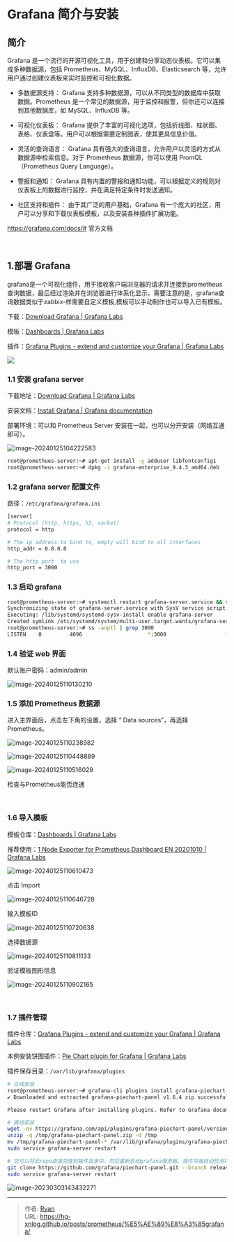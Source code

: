 # Grafana 简介与安装




## 简介

Grafana 是一个流行的开源可视化工具，用于创建和分享动态仪表板。它可以集成多种数据源，包括 Prometheus、MySQL、InfluxDB、Elasticsearch 等，允许用户通过创建仪表板来实时监控和可视化数据。

- 
  多数据源支持： Grafana 支持多种数据源，可以从不同类型的数据库中获取数据。Prometheus 是一个常见的数据源，用于监控和报警，但你还可以连接到其他数据库，如 MySQL、InfluxDB 等。

- 可视化仪表板： Grafana 提供了丰富的可视化选项，包括折线图、柱状图、表格、仪表盘等。用户可以根据需要定制图表，使其更具信息价值。

- 灵活的查询语言： Grafana 具有强大的查询语言，允许用户以灵活的方式从数据源中检索信息。对于 Prometheus 数据源，你可以使用 PromQL（Prometheus Query Language）。

- 警报和通知： Grafana 具有内置的警报和通知功能，可以根据定义的规则对仪表板上的数据进行监控，并在满足特定条件时发送通知。

- 社区支持和插件： 由于其广泛的用户基础，Grafana 有一个庞大的社区，用户可以分享和下载仪表板模板，以及安装各种插件扩展功能。

https://grafana.com/docs/# 官方文档

<br>




##  1.部署 Grafana

grafana是一个可视化组件，用于接收客户端浏览器的请求并连接到prometheus查询数据，最后经过渲染并在浏览器进行体系化显示，需要注意的是，grafana查询数据类似于zabbix-样需要自定义模板,模板可以手动制作也可以导入已有模板。

下载：[Download Grafana | Grafana Labs](https://grafana.com/grafana/download?pg=get&plcmt=selfmanaged-box1-cta1)

模板：[Dashboards | Grafana Labs](https://grafana.com/grafana/dashboards/)

插件：[Grafana Plugins - extend and customize your Grafana | Grafana Labs](https://grafana.com/grafana/plugins/)


![](https://cdn1.ryanxin.live/1695797621991)

### 1.1 安装 grafana server

下载地址：[Download Grafana | Grafana Labs](https://grafana.com/grafana/download)

安装文档：[Install Grafana | Grafana documentation](https://grafana.com/docs/grafana/latest/setup-grafana/installation/)

部署环境：可以和 Prometheus Server 安装在一起，也可以分开安装（网络互通即可）。

![image-20240125104222583](https://cdn1.ryanxin.live/image-20240125104222583.png)


```bash
root@promethues-server:~# apt-get install -y adduser libfontconfig1
root@prometheus-server:~# dpkg -i grafana-enterprise_9.4.3_amd64.deb
```

### 1.2 grafana server 配置文件

路径：`/etc/grafana/grafana.ini`

```bash
[server]
# Protocol (http, https, h2, socket)
protocol = http

# The ip address to bind to, empty will bind to all interfaces
http_addr = 0.0.0.0

# The http port  to use
http_port = 3000
```

### 1.3 启动 grafana

```bash
root@prometheus-server:~# systemctl restart grafana-server.service && systemctl enable grafana-server.service 
Synchronizing state of grafana-server.service with SysV service script with /lib/systemd/systemd-sysv-install.
Executing: /lib/systemd/systemd-sysv-install enable grafana-server
Created symlink /etc/systemd/system/multi-user.target.wants/grafana-server.service → /lib/systemd/system/grafana-server.service.
root@prometheus-server:~# ss -anptl | grep 3000
LISTEN    0         4096                     *:3000                   *:*        users:(("grafana",pid=136786,fd=11))                                           
```



### 1.4 验证 web 界面

默认账户密码：admin/admin

![image-20240125110130210](https://cdn1.ryanxin.live/image-20240125110130210.png)

### 1.5 添加 Prometheus 数据源

进入主界面后，点击左下角的设置，选择 “ Data sources”，再选择 Prometheus。

![image-20240125110238982](https://cdn1.ryanxin.live/image-20240125110238982.png)

![image-20240125110448889](https://cdn1.ryanxin.live/image-20240125110448889.png)

![image-20240125110516029](https://cdn1.ryanxin.live/image-20240125110516029.png)

检查与Prometheus能否连通



<br>



### 1.6 导入模板

模板仓库：[Dashboards | Grafana Labs](https://grafana.com/grafana/dashboards/)

推荐使用：[1 Node Exporter for Prometheus Dashboard EN 20201010 | Grafana Labs](https://grafana.com/grafana/dashboards/11074-node-exporter-for-prometheus-dashboard-en-v20201010/)

![image-20240125110610473](https://cdn1.ryanxin.live/image-20240125110610473.png)



点击 Import

![image-20240125110646728](https://cdn1.ryanxin.live/image-20240125110646728.png)

输入模板ID

![image-20240125110720638](https://cdn1.ryanxin.live/image-20240125110720638.png)

选择数据源

![image-20240125110811133](https://cdn1.ryanxin.live/image-20240125110811133.png)

验证模板图形信息

![image-20240125110902165](https://cdn1.ryanxin.live/image-20240125110902165.png)



<br>



### 1.7 插件管理

插件仓库：[Grafana Plugins - extend and customize your Grafana | Grafana Labs](https://grafana.com/grafana/plugins/)

本例安装饼图插件：[Pie Chart plugin for Grafana | Grafana Labs]()

插件保存目录：`/var/lib/grafana/plugins`

```bash
# 在线安装
root@prometheus-server:~# grafana-cli plugins install grafana-piechart-panel
✔ Downloaded and extracted grafana-piechart-panel v1.6.4 zip successfully to /var/lib/grafana/plugins/grafana-piechart-panel

Please restart Grafana after installing plugins. Refer to Grafana documentation for instructions if necessary.
```



```bash
# 离线安装
wget -nv https://grafana.com/api/plugins/grafana-piechart-panel/versions/latest/download -O /tmp/grafana-piechart-panel.zip
unzip -q /tmp/grafana-piechart-panel.zip -d /tmp
mv /tmp/grafana-piechart-panel-* /var/lib/grafana/plugins/grafana-piechart-panel
sudo service grafana-server restart
```

```bash
# 您可以将此repo直接克隆到插件目录中。然后重新启动grafana服务器，插件将被自动检测并使用。
git clone https://github.com/grafana/piechart-panel.git --branch release-1.6.2
sudo service grafana-server restart
```

![image-20230303143432271](https://cdn1.ryanxin.live/6996b9be22c66525cd2f1f47cf5db669.png)







---

> 作者: [Ryan](https://github.com/ryanxin7)  
> URL: https://hg-xnlog.github.io/posts/prometheus/%E5%AE%89%E8%A3%85grafana/  

